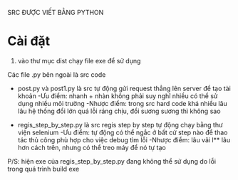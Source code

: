 SRC ĐƯỢC VIẾT BẰNG PYTHON

# Cài đặt
 1. vào thư mục dist chạy file exe để sử dụng

Các file .py bên ngoài là src code 
+ post.py và post1.py là src tự động gửi request thẳng lên server để tạo tài khoản
-Ưu điểm: nhanh + nhàn không phải suy nghĩ nhiều có thể sử dụng nhiều môi trường
-Nhược điểm: trong src hard code khá nhiều lâu lâu hệ thống đổi lớn quá lỗi ráng chịu, đổi sương sương thì không sao

+ regis_step_by_step.py là src regis step by step tự động chạy bằng thư viện selenium
-Ưu điểm: tự động có thể ngắc ở bất cứ step nào để thao tác thủ công phù hợp cho việc debug tìm lỗi
-Nhược điểm: lâu vãi l** lâu hơn cách trên, nhưng có thể treo máy để nó tự tạo

P/S: hiện exe của regis_step_by_step.py đang không thể sử dụng do lỗi trong quá trình build exe 